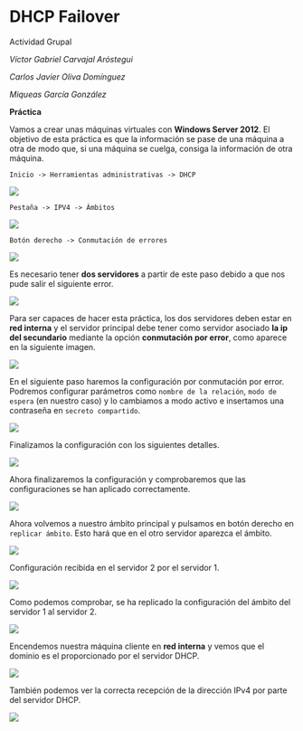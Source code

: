 # DHCP Failover

Actividad Grupal

*Víctor Gabriel Carvajal Aróstegui*

*Carlos Javier Oliva Domínguez*

*Miqueas García González*

**Práctica**


Vamos a crear unas máquinas virtuales con **Windows Server 2012**. El objetivo de esta práctica es que la información se pase de una máquina a otra de modo que, si una máquina se cuelga, consiga la información de otra máquina.

`Inicio -> Herramientas administrativas -> DHCP`

![](./img/1.png)

`Pestaña -> IPV4 -> Ámbitos`

![](./img/2.png)

`Botón derecho -> Conmutación de errores`

![](./img/3.png)

Es necesario tener **dos servidores** a partir de este paso debido a que nos pude salir el siguiente error.

![](./img/5.png)

Para ser capaces de hacer esta práctica, los dos servidores deben estar en **red interna** y el servidor principal debe tener como servidor asociado **la ip del secundario** mediante la opción **conmutación por error**, como aparece en la siguiente imagen.

![](./img/6.png)

En el siguiente paso haremos la configuración por conmutación por error. Podremos configurar parámetros como `nombre de la relación`, `modo de espera` (en nuestro caso) y lo cambiamos a modo activo e insertamos una contraseña en `secreto compartido`.

![](./img/7.png)

Finalizamos la configuración con los siguientes detalles.

![](./img/8.png)

Ahora finalizaremos la configuración y comprobaremos que las configuraciones se han aplicado correctamente.

![](./img/9.png)

Ahora volvemos a nuestro ámbito principal y pulsamos en botón derecho en `replicar ámbito`. Esto hará que en el otro servidor aparezca el ámbito.

![](./img/10.png)

Configuración recibida en el servidor 2 por el servidor 1.

![](./img/11.png)

Como podemos comprobar, se ha replicado la configuración del ámbito del servidor 1 al servidor 2.

![](./img/12.png)

Encendemos nuestra máquina cliente en **red interna** y vemos que el dominio es el proporcionado por el servidor DHCP.

![](./img/13.png)

También podemos ver la correcta recepción de la dirección IPv4 por parte del servidor DHCP.

![](./img/14.png)
